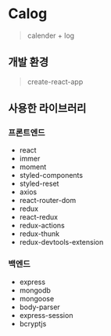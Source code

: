 # Calog

> calender + log

## 개발 환경

> create-react-app

## 사용한 라이브러리

### 프론트엔드

- react
- immer
- moment
- styled-components
- styled-reset
- axios
- react-router-dom
- redux
- react-redux
- redux-actions
- redux-thunk
- redux-devtools-extension

### 백엔드

- express
- mongodb
- mongoose
- body-parser
- express-session
- bcryptjs
